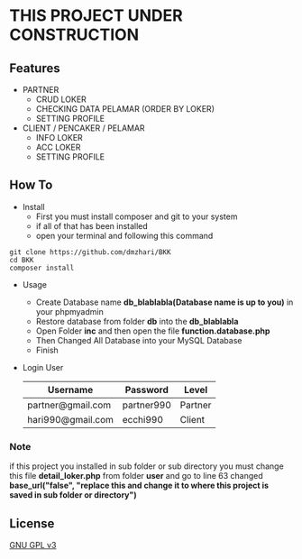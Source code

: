 # THIS PROJECT UNDER CONSTRUCTION

## Features

- PARTNER
  - CRUD LOKER
  - CHECKING DATA PELAMAR (ORDER BY LOKER)
  - SETTING PROFILE
- CLIENT / PENCAKER / PELAMAR
  - INFO LOKER
  - ACC LOKER
  - SETTING PROFILE

## How To

- Install
  - First you must install composer and git to your system
  - if all of that has been installed
  - open your terminal and following this command

```
git clone https://github.com/dmzhari/BKK
cd BKK
composer install
```

- Usage

  - Create Database name **db_blablabla(Database name is up to you)** in your phpmyadmin
  - Restore database from folder **db** into the **db_blablabla**
  - Open Folder **inc** and then open the file **function.database.php**
  - Then Changed All Database into your MySQL Database
  - Finish

- Login User
  <table>
    <thead>
      <tr>
        <th>Username</th>
        <th>Password</th>
        <th>Level</th>
      </tr>
    </thead>
    </tbody>
      <tr>
        <td>partner@gmail.com</td>
        <td>partner990</td>
        <td>Partner</td>
      </tr>
      <tr>
        <td>hari990@gmail.com</td>
        <td>ecchi990</td>
        <td>Client</td>
      </tr>
    </tbody>
  </table>

### Note

if this project you installed in sub folder or sub directory you must change this file <b>detail_loker.php</b> from folder <b>user</b> and go to line 63 changed **base_url("false", "replace this and change it to where this project is saved in sub folder or directory")**

## License

[GNU GPL v3](LICENSE)
